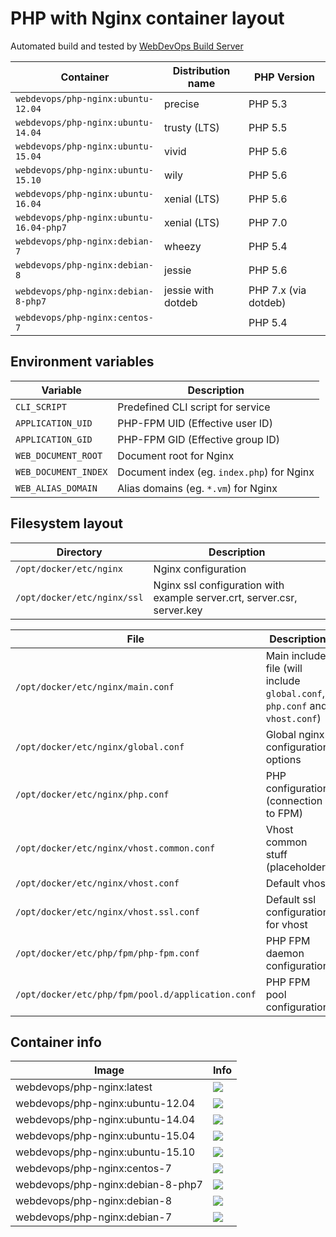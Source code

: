 # PHP with Nginx container layout

Automated build and tested by [WebDevOps Build Server](https://build.webdevops.io/)

Container                               | Distribution name        | PHP Version
--------------------------------------- | ------------------------ | --------------
`webdevops/php-nginx:ubuntu-12.04`      | precise                  | PHP 5.3
`webdevops/php-nginx:ubuntu-14.04`      | trusty (LTS)             | PHP 5.5
`webdevops/php-nginx:ubuntu-15.04`      | vivid                    | PHP 5.6
`webdevops/php-nginx:ubuntu-15.10`      | wily                     | PHP 5.6
`webdevops/php-nginx:ubuntu-16.04`      | xenial (LTS)             | PHP 5.6
`webdevops/php-nginx:ubuntu-16.04-php7` | xenial (LTS)             | PHP 7.0
`webdevops/php-nginx:debian-7`          | wheezy                   | PHP 5.4
`webdevops/php-nginx:debian-8`          | jessie                   | PHP 5.6
`webdevops/php-nginx:debian-8-php7`     | jessie with dotdeb       | PHP 7.x (via dotdeb)
`webdevops/php-nginx:centos-7`          |                          | PHP 5.4


## Environment variables

Variable              | Description
--------------------- |  ------------------------------------------------------------------------------
`CLI_SCRIPT`          | Predefined CLI script for service
`APPLICATION_UID`     | PHP-FPM UID (Effective user ID)
`APPLICATION_GID`     | PHP-FPM GID (Effective group ID)
`WEB_DOCUMENT_ROOT`   | Document root for Nginx
`WEB_DOCUMENT_INDEX`  | Document index (eg. `index.php`) for Nginx
`WEB_ALIAS_DOMAIN`    | Alias domains (eg. `*.vm`) for Nginx

## Filesystem layout

Directory                       | Description
------------------------------- | ------------------------------------------------------------------------------
`/opt/docker/etc/nginx`         | Nginx configuration
`/opt/docker/etc/nginx/ssl`     | Nginx ssl configuration with example server.crt, server.csr, server.key

File                                                | Description
--------------------------------------------------- | ------------------------------------------------------------------------------
`/opt/docker/etc/nginx/main.conf`                   | Main include file (will include `global.conf`, `php.conf` and `vhost.conf`) 
`/opt/docker/etc/nginx/global.conf`                 | Global nginx configuration options
`/opt/docker/etc/nginx/php.conf`                    | PHP configuration (connection to FPM)
`/opt/docker/etc/nginx/vhost.common.conf`           | Vhost common stuff (placeholder)
`/opt/docker/etc/nginx/vhost.conf`                  | Default vhost
`/opt/docker/etc/nginx/vhost.ssl.conf`              | Default ssl configuration for vhost
`/opt/docker/etc/php/fpm/php-fpm.conf`              | PHP FPM daemon configuration
`/opt/docker/etc/php/fpm/pool.d/application.conf`   | PHP FPM pool configuration

## Container info

Image                               | Info                                                                       
----------------------------------- | ----------------------------------------------------------------------------------
webdevops/php-nginx:latest          | [![](https://badge.imagelayers.io/webdevops/php-nginx:latest.svg)](https://imagelayers.io/?images=webdevops/php-nginx:latest 'Get your own badge on imagelayers.io')
webdevops/php-nginx:ubuntu-12.04    | [![](https://badge.imagelayers.io/webdevops/php-nginx:ubuntu-12.04.svg)](https://imagelayers.io/?images=webdevops/php-nginx:ubuntu-12.04 'Get your own badge on imagelayers.io')
webdevops/php-nginx:ubuntu-14.04    | [![](https://badge.imagelayers.io/webdevops/php-nginx:ubuntu-14.04.svg)](https://imagelayers.io/?images=webdevops/php-nginx:ubuntu-14.04 'Get your own badge on imagelayers.io')
webdevops/php-nginx:ubuntu-15.04    | [![](https://badge.imagelayers.io/webdevops/php-nginx:ubuntu-15.04.svg)](https://imagelayers.io/?images=webdevops/php-nginx:ubuntu-15.04 'Get your own badge on imagelayers.io')
webdevops/php-nginx:ubuntu-15.10    | [![](https://badge.imagelayers.io/webdevops/php-nginx:ubuntu-15.10.svg)](https://imagelayers.io/?images=webdevops/php-nginx:ubuntu-15.14 'Get your own badge on imagelayers.io')
webdevops/php-nginx:centos-7        | [![](https://badge.imagelayers.io/webdevops/php-nginx:centos-7.svg)](https://imagelayers.io/?images=webdevops/php-nginx:centos-7 'Get your own badge on imagelayers.io')
webdevops/php-nginx:debian-8-php7   | [![](https://badge.imagelayers.io/webdevops/php-nginx:debian-8-php-apache7.svg)](https://imagelayers.io/?images=webdevops/php-nginx:debian-8-php-apache7 'Get your own badge on imagelayers.io')
webdevops/php-nginx:debian-8        | [![](https://badge.imagelayers.io/webdevops/php-nginx:debian-8.svg)](https://imagelayers.io/?images=webdevops/php-nginx:debian-8 'Get your own badge on imagelayers.io')
webdevops/php-nginx:debian-7        | [![](https://badge.imagelayers.io/webdevops/php-nginx:debian-7.svg)](https://imagelayers.io/?images=webdevops/php-nginx:debian-7 'Get your own badge on imagelayers.io')
